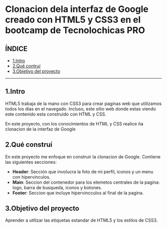 # Clonacion dela interfaz de Google creado con HTML5 y CSS3 en el bootcamp de Tecnolochicas PRO
## ÍNDICE
* [1.Intro](https://github.com/alex5camp/clointerazgoogle#1intro)
* [2.Qué contruí](https://github.com/alex5camp/clointerazgoogle#2qu%C3%A9-constru%C3%AD)
* [3.Objetivo del proyecto](#)

****
## 1.Intro
HTML5 trabaja de la mano con CSS3 para crear paginas web que utilizamos todos los días en el navegado. Incluso, este sitio web donde estas viendo este contenido esta construido con HTML y CSS.

En este proyecto, con los conocimientos de HTML y CSS  realice ña clonacion de la interfaz de Google

## 2.Qué construí
En este proyecto me enfoque en construir la clonacion de Google.
Contiene las siguientes secciones:

* **Header**: Sección que involucra la foto de mi perfil, iconos y un menu con hipervinculos.
* **Main**: Seccion del contenedor para los elemetos centrales de la pagina: logo, barra de busqueda, iconos y botones.
*  **Footer**: Seccion que  incluye hipervincculos al final de la pagina.
## 3.Objetivo del proyecto
Aprender a utilizar las etiquetas estandar de HTML5 y los estilos de CSS3.
